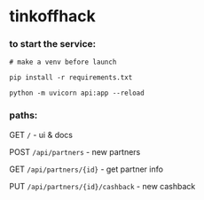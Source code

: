# tinkoffhack

### to start the service:
`# make a venv before launch`

`pip install -r requirements.txt`

`python -m uvicorn api:app --reload`

### paths:
GET `/` - ui & docs

POST `/api/partners` - new partners

GET `/api/partners/{id}` - get partner info

PUT `/api/partners/{id}/cashback` - new cashback


